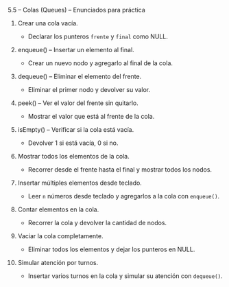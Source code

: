 5.5 – Colas (Queues) – Enunciados para práctica

1. Crear una cola vacía.
   - Declarar los punteros `frente` y `final` como NULL.

2. enqueue() – Insertar un elemento al final.
   - Crear un nuevo nodo y agregarlo al final de la cola.

3. dequeue() – Eliminar el elemento del frente.
   - Eliminar el primer nodo y devolver su valor.

4. peek() – Ver el valor del frente sin quitarlo.
   - Mostrar el valor que está al frente de la cola.

5. isEmpty() – Verificar si la cola está vacía.
   - Devolver 1 si está vacía, 0 si no.

6. Mostrar todos los elementos de la cola.
   - Recorrer desde el frente hasta el final y mostrar todos los nodos.

7. Insertar múltiples elementos desde teclado.
   - Leer `n` números desde teclado y agregarlos a la cola con `enqueue()`.

8. Contar elementos en la cola.
   - Recorrer la cola y devolver la cantidad de nodos.

9. Vaciar la cola completamente.
   - Eliminar todos los elementos y dejar los punteros en NULL.

10. Simular atención por turnos.
    - Insertar varios turnos en la cola y simular su atención con `dequeue()`.
